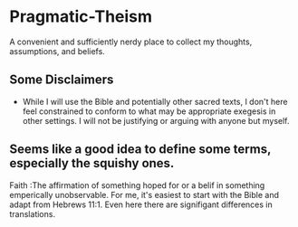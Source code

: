 # Pragmatic-Theism
A convenient and sufficiently nerdy place to collect my thoughts, assumptions, and beliefs.

## Some Disclaimers
- While I will use the Bible and potentially other sacred texts, I don't here feel constrained to conform to what may be appropriate exegesis in other settings. I will not be justifying or arguing with anyone but myself.

## Seems like a good idea to define some terms, especially the squishy ones.

Faith
:The affirmation of something hoped for or a belif in something emperically unobservable.
For me, it's easiest to start with the Bible and adapt from Hebrews 11:1. Even here there are signifigant differences in translations.
  
